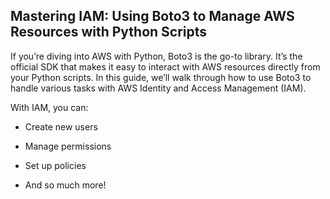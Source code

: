 ## Mastering IAM: Using Boto3 to Manage AWS Resources with Python Scripts


If you’re diving into AWS with Python, Boto3 is the go-to library. It’s the official SDK that makes it easy to interact with AWS resources directly from your Python scripts. In this guide, we’ll walk through how to use Boto3 to handle various tasks with AWS Identity and Access Management (IAM).

With IAM, you can:

- Create new users

- Manage permissions
  
- Set up policies
  
- And so much more!
